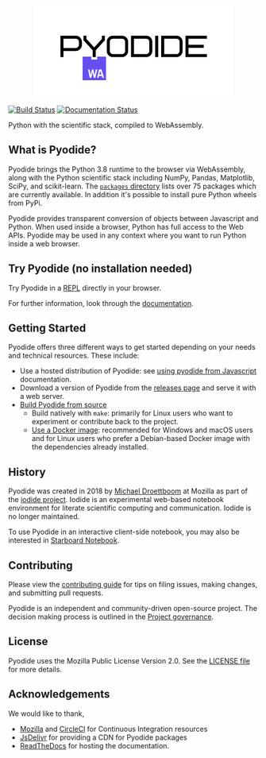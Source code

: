 <div align="center">
  <a href="https://github.com/pyodide/pyodide">
  <img src="https://github.com/pyodide/pyodide/raw/master/docs/_static/img/pyodide-logo-readme.png" alt="Pyodide">
  </a>
</div>


[![Build Status](https://circleci.com/gh/pyodide/pyodide.png)](https://circleci.com/gh/pyodide/pyodide)
[![Documentation Status](https://readthedocs.org/projects/pyodide/badge/?version=latest)](https://pyodide.readthedocs.io/?badge=latest)

Python with the scientific stack, compiled to WebAssembly.

## What is Pyodide?

Pyodide brings the Python 3.8 runtime to the browser via WebAssembly, along
with the Python scientific stack including NumPy, Pandas, Matplotlib, SciPy, and
scikit-learn. The [`packages`
directory](https://github.com/pyodide/pyodide/tree/master/packages) lists over
75 packages which are currently available. In addition it's possible to install
pure Python wheels from PyPi.

Pyodide provides transparent conversion of objects between Javascript and
Python. When used inside a browser, Python has full access to the Web APIs.
Pyodide may be used in any context where you want to run Python inside a web
browser.

## Try Pyodide (no installation needed)

Try Pyodide in a
[REPL](https://pyodide-cdn2.iodide.io/v0.17.0a2/full/console.html) directly in
your browser.

For further information, look through the [documentation](https://pyodide.org/en/0.17.0a2/).

## Getting Started

Pyodide offers three different ways to get started depending on your needs and
technical resources. These include:

- Use a hosted distribution of Pyodide: see [using pyodide from
  Javascript](https://pyodide.org/en/0.17.0a2/usage/quickstart.html)
  documentation.
- Download a version of Pyodide from the [releases
  page](https://github.com/pyodide/pyodide/releases/) and serve it
  with a web server.
- [Build Pyodide from source](https://pyodide.org/en/0.17.0a2/development/building-from-sources.html)
  - Build natively with `make`: primarily for Linux users who want to
    experiment or contribute back to the project.
  - [Use a Docker image](https://pyodide.org/en/0.17.0a2/development/building-from-sources.html#using-docker):
    recommended for Windows and macOS users and for Linux users who prefer a
    Debian-based Docker image with the dependencies already installed.


## History
Pyodide was created in 2018 by [Michael Droettboom](https://github.com/mdboom)
at Mozilla as part of the [iodide
project](https://github.com/iodide-project/iodide). Iodide is an experimental
web-based notebook environment for literate scientific computing and
communication. Iodide is no longer maintained.

To use Pyodide in an interactive client-side notebook, you may also be
interested in [Starboard Notebook](https://starboard.gg/).

## Contributing

Please view the
[contributing guide](https://pyodide.org/en/0.17.0a2/development/contributing.html)
for tips on filing issues, making changes, and submitting pull requests.

Pyodide is an independent and community-driven open-source project.
The decision making process is outlined in the [Project governance](https://pyodide.org/en/0.17.0a2/project/governance.html).

## License

Pyodide uses the Mozilla Public License Version 2.0. See the
[LICENSE file](https://github.com/pyodide/pyodide/blob/master/LICENSE) for more details.

## Acknowledgements

We would like to thank,
 - [Mozilla](https://www.mozilla.org/en-US/) and
[CircleCl](https://circleci.com/) for Continuous Integration resources
 - [JsDelivr](https://www.jsdelivr.com/) for providing a CDN for Pyodide
   packages
 - [ReadTheDocs](https://readthedocs.org/) for hosting the documentation.
